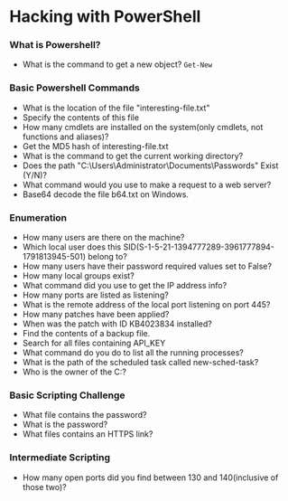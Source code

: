 # Hacking with PowerShell

### What is Powershell?
- What is the command to get a new object? `Get-New`

### Basic Powershell Commands
- What is the location of the file "interesting-file.txt"
- Specify the contents of this file
- How many cmdlets are installed on the system(only cmdlets, not functions and aliases)?
- Get the MD5 hash of interesting-file.txt
- What is the command to get the current working directory?
- Does the path "C:\Users\Administrator\Documents\Passwords" Exist (Y/N)?
- What command would you use to make a request to a web server?
- Base64 decode the file b64.txt on Windows. 

### Enumeration
- How many users are there on the machine?
- Which local user does this SID(S-1-5-21-1394777289-3961777894-1791813945-501) belong to?
- How many users have their password required values set to False?
- How many local groups exist?
- What command did you use to get the IP address info?
- How many ports are listed as listening?
- What is the remote address of the local port listening on port 445?
- How many patches have been applied?
- When was the patch with ID KB4023834 installed?
- Find the contents of a backup file.
- Search for all files containing API_KEY
- What command do you do to list all the running processes?
- What is the path of the scheduled task called new-sched-task?
- Who is the owner of the C:\?

### Basic Scripting Challenge
- What file contains the password?
- What is the password?
- What files contains an HTTPS link?

### Intermediate Scripting
- How many open ports did you find between 130 and 140(inclusive of those two)?
